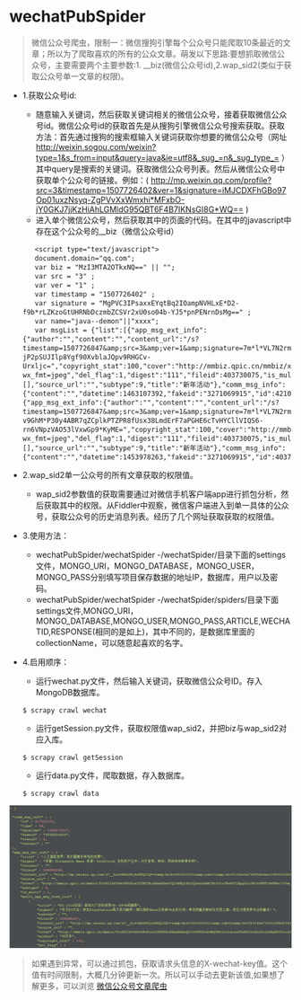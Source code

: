 # wechatPubSpider
> 微信公众号爬虫，限制一：微信搜狗引擎每个公众号只能爬取10条最近的文章；所以为了爬取喜欢的所有的公众文章。萌发以下思路:要想抓取微信公众号，主要需要两个主要参数:1. __biz(微信公众号id),2.wap_sid2(类似于获取公众号单一文章的权限)。

- 1.获取公众号id:
	- 随意输入关键词，然后获取关键词相关的微信公众号，接着获取微信公众号id。微信公众号id的获取首先是从搜狗引擎微信公众号搜索获取。获取方法：首先通过搜狗的搜索框输入关键词获取你想要的微信公众号（网址 http://weixin.sogou.com/weixin?type=1&s_from=input&query=java&ie=utf8&_sug_=n&_sug_type_= ）其中query是搜索的关键词。获取微信公众号列表。然后从微信公众号中获取单个公众号的链接。例如：( http://mp.weixin.qq.com/profile?src=3&timestamp=1507726402&ver=1&signature=iMJCDXFhGBo97Op01uxzNsyq-ZgPVvXxWmxhi*MFxbO-jY0GKJ7jjKzHiAhLGMldG95QBT6F4B7IKNsGI8G*WQ== )
	- 进入单个微信公众号，然后获取其中的页面的代码。在其中的javascript中存在这个公众号的__biz（微信公众号id）
  ```
     <script type="text/javascript">
     document.domain="qq.com";
     var biz = "MzI3MTA2OTkxNQ==" || "";
     var src = "3" ; 
     var ver = "1" ; 
     var timestamp = "1507726402" ; 
     var signature = "MgPVC3IPsaxxEYqtBq2IOampNVHLxE*D2-f9b*rLZKzoGtUHRNbDczmbZCSVr2xU0so04b-YJ5*pnPENrnDsMg==" ; 
     var name="java--demon"||"xxxx";
     var msgList = {"list":[{"app_msg_ext_info":{"author":"","content":"","content_url":"/s?timestamp=1507726847&amp;src=3&amp;ver=1&amp;signature=7m*l*VL7N2rmoUqDTJ0cU8HGgyZ6W6vz6lCZESAIKyM0FoT7uPgVZghVou*eg9godSOwuIuNLi3tpwgBVaJEIUtJJTebhtJ*I9ld*q8au3PdmTGHiPtNiNqD1RqpDdG25J7*-jP2pSUJIlp8Ygf90XvblaJQpv9RHGCv-Urxljc=","copyright_stat":100,"cover":"http://mmbiz.qpic.cn/mmbiz/xP5fTfMpdGWskgFKqK158QFLCRtvEAqzD5K97yKF7Hd3Gp34JFR0bFrGahRblIfh6eQxcEpDCAnia1I7UIyrL7w/0?wx_fmt=jpeg","del_flag":1,"digest":"111","fileid":403730075,"is_multi":0,"item_show_type":0,"multi_app_msg_item_list":[],"source_url":"","subtype":9,"title":"新年活动"},"comm_msg_info":{"content":"","datetime":1463107392,"fakeid":"3271069915","id":421070031,"status":2,"type":49}},{"app_msg_ext_info":{"author":"","content":"","content_url":"/s?timestamp=1507726847&amp;src=3&amp;ver=1&amp;signature=7m*l*VL7N2rmoUqDTJ0cU8HGgyZ6W6vz6lCZESAIKyM0FoT7uPgVZghVou*eg9godSOwuIuNLi3tpwgBVaJEIT-v9GhM*P30y4ABR7qZCplkPTZPR8fUsx38LmdErF7aPGHE6cTvHYCllVIQS6-rn6VNpzVAO53lVxwGp9*KyME=","copyright_stat":100,"cover":"http://mmbiz.qpic.cn/mmbiz/xP5fTfMpdGWskgFKqK158QFLCRtvEAqzD5K97yKF7Hd3Gp34JFR0bFrGahRblIfh6eQxcEpDCAnia1I7UIyrL7w/0?wx_fmt=jpeg","del_flag":1,"digest":"111","fileid":403730075,"is_multi":0,"item_show_type":0,"multi_app_msg_item_list":[],"source_url":"","subtype":9,"title":"新年活动"},"comm_msg_info":{"content":"","datetime":1453978263,"fakeid":"3271069915","id":403730105,"status":2,"type":49}}]};seajs.use("sougou/profile.js");
  
  ``` 
- 2.wap_sid2单一公众号的所有文章获取的权限值。
	- wap_sid2参数值的获取需要通过对微信手机客户端app进行抓包分析，然后获取其中的权限。从Fiddler中观察，微信客户端进入到单一具体的公众号，获取公众号的历史消息列表。经历了几个网址获取获取的权限值。
  
- 3.使用方法：
	- wechatPubSpider/wechatSpider -/wechatSpider/目录下面的settings文件，MONGO_URI，MONGO_DATABASE，MONGO_USER，MONGO_PASS分别填写项目保存数据的地址IP，数据库，用户以及密码。
	- wechatPubSpider/wechatSpider -/wechatSpider/spiders/目录下面settings文件,MONGO_URI，MONGO_DATABASE,MONGO_USER,MONGO_PASS,ARTICLE,WECHATID,RESPONSE(相同的是如上)，其中不同的，是数据库里面的collectionName，可以随意起喜欢的名字。
- 4.启用顺序：
	- 运行wechat.py文件，然后输入关键词，获取微信公众号ID。存入MongoDB数据库。
	```
	$ scrapy crawl wechat
	```
	- 运行getSession.py文件，获取权限值wap_sid2，并把biz与wap_sid2对应入库。
	```
	$ scrapy crawl getSession
	```
	- 运行data.py文件，爬取数据，存入数据库。
	```
	$ scrapy crawl data
	```
![crawlResult](https://github.com/Harhao/wechatPubSpider/blob/master/wechatSpider/wechatSpider/imgaes/result.PNG)	
> 如果遇到异常，可以通过抓包，获取请求头信息的X-wechat-key值。这个值有时间限制，大概几分钟更新一次。所以可以手动去更新该值,如果想了解更多，可以浏览 [微信公众号文章爬虫](http://www.jianshu.com/p/67a8f5c92b49)
